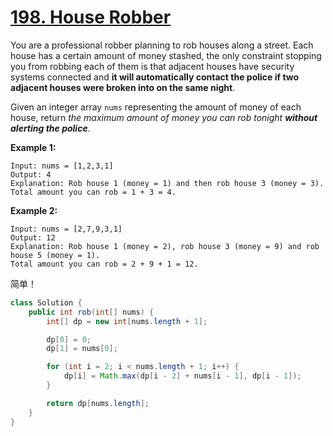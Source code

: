 # [198. House Robber](https://leetcode.com/problems/house-robber/)

You are a professional robber planning to rob houses along a street. Each house has a certain amount of money stashed, the only constraint stopping you from robbing each of them is that adjacent houses have security systems connected and **it will automatically contact the police if two adjacent houses were broken into on the same night**.

Given an integer array `nums` representing the amount of money of each house, return *the maximum amount of money you can rob tonight **without alerting the police***.

 

**Example 1:**

```
Input: nums = [1,2,3,1]
Output: 4
Explanation: Rob house 1 (money = 1) and then rob house 3 (money = 3).
Total amount you can rob = 1 + 3 = 4.
```

**Example 2:**

```
Input: nums = [2,7,9,3,1]
Output: 12
Explanation: Rob house 1 (money = 2), rob house 3 (money = 9) and rob house 5 (money = 1).
Total amount you can rob = 2 + 9 + 1 = 12.
```



简单！

```java
class Solution {
    public int rob(int[] nums) {
        int[] dp = new int[nums.length + 1];

        dp[0] = 0;
        dp[1] = nums[0];

        for (int i = 2; i < nums.length + 1; i++) {
            dp[i] = Math.max(dp[i - 2] + nums[i - 1], dp[i - 1]);
        }

        return dp[nums.length];
    }
}
```

